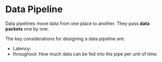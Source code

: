 # Data Pipeline

Data pipelines move data from one place to another. They pass **data packets** one by one.

The key considerations for designing a data pipeline are:
- Latency: 
- throughout: How much data can be fed into the pipe per unit of time.

